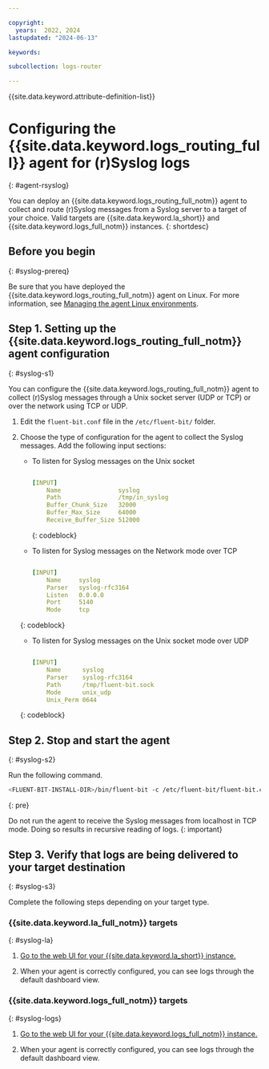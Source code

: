```yaml
---

copyright:
  years:  2022, 2024
lastupdated: "2024-06-13"

keywords:

subcollection: logs-router

---
```


{{site.data.keyword.attribute-definition-list}}

# Configuring the {{site.data.keyword.logs_routing_full}} agent for (r)Syslog logs
{: #agent-rsyslog}

You can deploy an {{site.data.keyword.logs_routing_full_notm}} agent to collect and route (r)Syslog messages from a Syslog server to a target of your choice. Valid targets are {{site.data.keyword.la_short}} and {{site.data.keyword.logs_full_notm}} instances.
{: shortdesc}


## Before you begin
{: #syslog-prereq}

Be sure that you have deployed the {{site.data.keyword.logs_routing_full_notm}} agent on Linux.
For more information, see [Managing the agent Linux environments](/docs/logs-router?topic=logs-router-agent-linux).


## Step 1. Setting up the {{site.data.keyword.logs_routing_full_notm}} agent configuration
{: #syslog-s1}

You can configure the {{site.data.keyword.logs_routing_full_notm}} agent to collect (r)Syslog messages through a Unix socket server (UDP or TCP) or over the network using TCP or UDP. 

1. Edit the `fluent-bit.conf` file in the `/etc/fluent-bit/` folder.

2. Choose the type of configuration for the agent to collect the Syslog messages. Add the following input sections:

   - To listen for Syslog messages on the Unix socket

     ```yaml

     [INPUT]
         Name                syslog
         Path                /tmp/in_syslog
         Buffer_Chunk_Size   32000
         Buffer_Max_Size     64000
         Receive_Buffer_Size 512000
      ```
     {: codeblock}

   - To listen for Syslog messages on the Network mode over TCP

     ```yaml

     [INPUT]
         Name     syslog
         Parser   syslog-rfc3164
         Listen   0.0.0.0
         Port     5140
         Mode     tcp

     ```
    {: codeblock}


   - To listen for Syslog messages on the Unix socket mode over UDP

     ```yaml

     [INPUT]
         Name      syslog 
         Parser    syslog-rfc3164
         Path      /tmp/fluent-bit.sock
         Mode      unix_udp
         Unix_Perm 0644

     ```
    {: codeblock}

## Step 2. Stop and start the agent
{: #syslog-s2}

Run the following command.

```sh
<FLUENT-BIT-INSTALL-DIR>/bin/fluent-bit -c /etc/fluent-bit/fluent-bit.conf
```
{: pre}

Do not run the agent to receive the Syslog messages from localhost in TCP mode. Doing so results in recursive reading of logs.
{: important}

## Step 3. Verify that logs are being delivered to your target destination
{: #syslog-s3}

Complete the following steps depending on your target type.

### {{site.data.keyword.la_full_notm}} targets
{: #syslog-la}

1. [Go to the web UI for your {{site.data.keyword.la_short}} instance.](/docs/log-analysis?topic=log-analysis-launch&interface=ui)

2. When your agent is correctly configured, you can see logs through the default dashboard view. 

### {{site.data.keyword.logs_full_notm}} targets
{: #syslog-logs}

1. [Go to the web UI for your {{site.data.keyword.logs_full_notm}} instance.](/docs/cloud-logs?topic=cloud-logs-instance-launch)

2. When your agent is correctly configured, you can see logs through the default dashboard view. 



